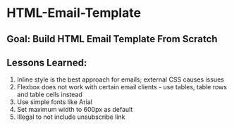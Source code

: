 # HTML-Email-Template

## Goal: Build HTML Email Template From Scratch

## Lessons Learned:
1. Inline style is the best approach for emails; external CSS causes issues
2. Flexbox does not work with certain email clients - use tables, table rows and table cells instead 
3. Use simple fonts like Arial
4. Set maximum width to 600px as default
5. Illegal to not include unsubscribe link
